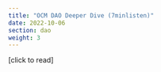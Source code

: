```yaml
---
title: "OCM DAO Deeper Dive (7minlisten)"
date: 2022-10-06
section: dao
weight: 3
---
```


[click to read]
